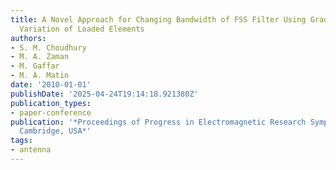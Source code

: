 ```yaml
---
title: A Novel Approach for Changing Bandwidth of FSS Filter Using Gradual Circumferential
  Variation of Loaded Elements
authors:
- S. M. Choudhury
- M. A. Zaman
- M. Gaffar
- M. A. Matin
date: '2010-01-01'
publishDate: '2025-04-24T19:14:18.921380Z'
publication_types:
- paper-conference
publication: '*Proceedings of Progress in Electromagnetic Research Symposium PIERS,
  Cambridge, USA*'
tags:
- antenna
---
```

